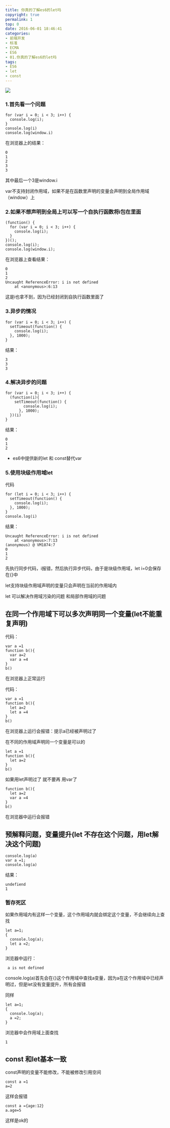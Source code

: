 ```yaml
---
title: 你真的了解es6的let吗
copyright: true
permalink: 1
top: 0
date: 2016-06-01 18:46:41
categories:
- 前端开发
- 标准
- ECMA
- ES6
- 01.你真的了解es6的let吗
tags:
- ES6
- let
- const
---
```

![](http://pplgarg0j.bkt.clouddn.com/es6-1-let%E5%92%8Cconst1.jpg)
### 1.首先看一个问题
```
for (var i = 0; i < 3; i++) {
  console.log(i);
}
console.log(i)
console.log(window.i)
```
在浏览器上的结果：
```
0
1
2
3
3
```
其中最后一个3是window.i

var不支持封闭作用域，如果不是在函数里声明的变量会声明到全局作用域（window）上

### 2.如果不想声明到全局上可以写一个自执行函数将i包在里面
```
(function() {
  for (var i = 0; i < 3; i++) {
    console.log(i);
  }
})();
console.log(i);
console.log(window.i);
```
在浏览器上查看结果：
```
0
1
2
Uncaught ReferenceError: i is not defined
    at <anonymous>:6:13
```
这是i也拿不到，因为已经封闭到自执行函数里面了
### 3.异步的情况
```
for (var i = 0; i < 3; i++) {
  setTimeout(function() {
    console.log(i);
  }, 1000);
}
```
结果：
```
3
3
3
```
### 4.解决异步的问题
```
for (var i = 0; i < 3; i++) {
  (function(i){
    setTimeout(function() {
        console.log(i);
      }, 1000);
  })(i)
}
```
结果：
```
0
1
2
```
- es6中提供新的let 和 const替代var

### 5.使用块级作用域let
代码
```
for (let i = 0; i < 3; i++) {
  setTimeout(function() {
    console.log(i);
  }, 1000);
}
console.log(i)
```
结果：
```
Uncaught ReferenceError: i is not defined
    at <anonymous>:7:13
(anonymous) @ VM1874:7
0
1
2
```
先执行同步代码，i报错，然后执行异步代码，由于是块级作用域，let i=0会保存在{}中

let支持块级作用域声明的变量只会声明在当前的作用域内

let 可以解决作用域污染的问题 和局部作用域的问题

## 在同一个作用域下可以多次声明同一个变量(let不能重复声明)
代码：
```
var a =1
function b(){
  var a=2
  var a =4
}
b()
```
在浏览器上正常运行

代码：
```
var a =1
function b(){
  let a=2
  let a =4
}
b()
```
在浏览器上运行会报错：提示a已经被声明过了

在不同的作用域声明同一个变量是可以的
```
let a =1
function b(){
  let a=2
}
b()
```

如果用let声明过了 就不要再 用var了
```
function b(){
  let a=2
  var a =4
}
b()
```
在浏览器中运行会报错

## 预解释问题，变量提升(let 不存在这个问题，用let解决这个问题)
```
console.log(a)
var a =1;
console.log(a)
```
结果：
```
undefiend
1
```
### 暂存死区
如果作用域内有这样一个变量，这个作用域内就会绑定这个变量，不会继续向上查找
```
let a=1;
{
  console.log(a);
  let a =2;
}
```
浏览器中运行：
```
 a is not defined
```
console.log(a)首先会在{}这个作用域中查找a变量，因为a在这个作用域中已经声明过，但是let没有变量提升，所有会报错

同样
```
let a=1;
{
  console.log(a);
  a =2;
}
```
浏览器中会作用域上面查找
```
1
```

## const 和let基本一致
const声明的变量不能修改，不能被修改引用空间
```
const a =1
a=2
```
这样会报错

```
const a ={age:12}
a.age=5
```
这样是ok的
